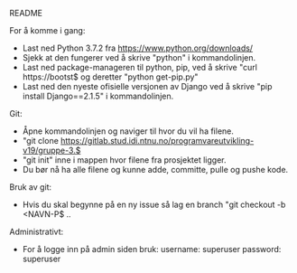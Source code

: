 README

For å komme i gang:
- Last ned Python 3.7.2 fra https://www.python.org/downloads/
- Sjekk at den fungerer ved å skrive "python" i kommandolinjen.
- Last ned package-manageren til python, pip, ved å skrive "curl https://bootst$
og deretter "python get-pip.py"
- Last ned den nyeste ofisielle versjonen av Django ved å skrive
 "pip install Django==2.1.5" i kommandolinjen.

Git:
- Åpne kommandolinjen og naviger til hvor du vil ha filene.
- "git clone https://gitlab.stud.idi.ntnu.no/programvareutvikling-v19/gruppe-3.$
- "git init" inne i mappen hvor filene fra prosjektet ligger.
- Du bør nå ha alle filene og kunne adde, committe, pulle og pushe kode.

Bruk av git:
- Hvis du skal begynne på en ny issue så lag en branch "git checkout -b <NAVN-P$
..

Administrativt:
- For å logge inn på admin siden bruk:
username: superuser
password: superuser

